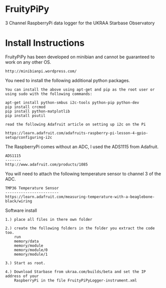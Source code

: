 FruityPiPy
==========

3 Channel RaspberryPi data logger for the UKRAA Starbase Observatory

Install Instructions
====================

FruityPiPy has been developed on minibian and cannot be guaranteed to work on any other OS.

    http://minibianpi.wordpress.com/

You need to install the following additional python packages.

    You can install the above using apt-get and pip as the root user or using sudo with the following commands:

    apt-get install python-smbus i2c-tools python-pip python-dev
    pip install crcmod
    pip install python-matplotlib
    pip install psutil

    read the following Adafruit article on setting up i2c on the Pi

    https://learn.adafruit.com/adafruits-raspberry-pi-lesson-4-gpio-setup/configuring-i2c


The RaspberryPi comes without an ADC, I used the ADS1115 from Adafruit.

    ADS1115
    -------
    http://www.adafruit.com/products/1085

You will need to attach the following temperature sensor to channel 3 of the ADC.

    TMP36 Temperature Sensor
    ------------------------
    https://learn.adafruit.com/measuring-temperature-with-a-beaglebone-black/wiring

Software install

    1.) place all files in there own folder

    2.) create the following folders in the folder you extract the code too.
        run
        memory/data
        memory/module
        memory/module/0
        memory/module/1

    3.) Start as root.

    4.) Download Starbase from ukraa.com/builds/beta and set the IP address of your
        RaspberryPi in the file FruityPiPyLogger-instrument.xml
